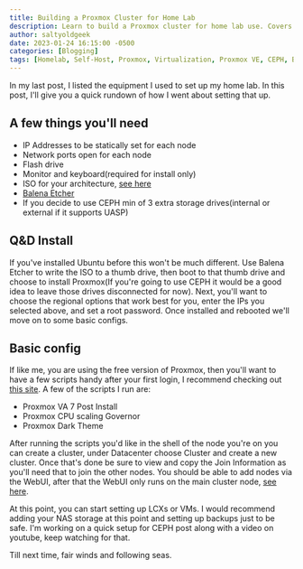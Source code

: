 ```yaml
---
title: Building a Proxmox Cluster for Home Lab
description: Learn to build a Proxmox cluster for home lab use. Covers IP setup, installation, and node configuration. Includes tips on CEPH storage and backups.
author: saltyoldgeek
date: 2023-01-24 16:15:00 -0500
categories: [Blogging]
tags: [Homelab, Self-Host, Proxmox, Virtualization, Proxmox VE, CEPH, Balena Etcher, IP Address Configuration, Cluster Management, Node Configuration, VMs, LXC, NAS Storage, Backups]
---
```


In my last post, I listed the equipment I used to set up my home lab. In this post, I'll give you a quick rundown of how I went about setting that up.

## A few things you'll need

- IP Addresses to be statically set for each node
- Network ports open for each node
- Flash drive
- Monitor and keyboard(required for install only)
- ISO for your architecture, [see here](https://www.proxmox.com/en/downloads/proxmox-virtual-environment/iso)
- [Balena Etcher](https://etcher.balena.io)
- If you decide to use CEPH min of 3 extra storage drives(internal or external if it supports UASP)

## Q&D Install

If you've installed Ubuntu before this won't be much different. Use Balena Etcher to write the ISO to a thumb drive, then boot to that thumb drive and choose to install Proxmox(If you're going to use CEPH it would be a good idea to leave those drives disconnected for now). Next, you'll want to choose the regional options that work best for you, enter the IPs you selected above, and set a root password. Once installed and rebooted we'll move on to some basic configs.

## Basic config

If like me, you are using the free version of Proxmox, then you'll want to have a few scripts handy after your first login, I recommend checking out [this site](https://tteck.github.io/Proxmox/). A few of the scripts I run are:

- Proxmox VA 7 Post Install
- Proxmox CPU scaling Governor
- Proxmox Dark Theme

After running the scripts you'd like in the shell of the node you're on you can create a cluster, under Datacenter choose Cluster and create a new cluster. Once that's done be sure to view and copy the Join Information as you'll need that to join the other nodes. You should be able to add nodes via the WebUI, after that the WebUI only runs on the main cluster node, [see here](https://pve.proxmox.com/wiki/Cluster_Manager#pvecm_join_node_to_cluster).

At this point, you can start setting up LCXs or VMs. I would recommend adding your NAS storage at this point and setting up backups just to be safe. I'm working on a quick setup for CEPH post along with a video on youtube, keep watching for that.

Till next time, fair winds and following seas.
